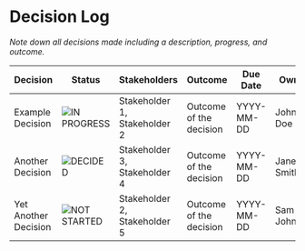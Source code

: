 # Decision Log

*Note down all decisions made including a description, progress, and outcome.*

| Decision | Status | Stakeholders | Outcome | Due Date | Owner |
|----------|--------|--------------|---------|----------|-------|
| Example Decision | ![IN PROGRESS](https://via.placeholder.com/100/FFFF00/000000?text=IN+PROGRESS) | Stakeholder 1, Stakeholder 2 | Outcome of the decision | YYYY-MM-DD | John Doe |
| Another Decision | ![DECIDED](https://via.placeholder.com/100/00FF00/000000?text=DECIDED) | Stakeholder 3, Stakeholder 4 | Outcome of the decision | YYYY-MM-DD | Jane Smith |
| Yet Another Decision | ![NOT STARTED](https://via.placeholder.com/100/808080/000000?text=NOT+STARTED) | Stakeholder 2, Stakeholder 5 | Outcome of the decision | YYYY-MM-DD | Sam Johnson |
